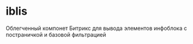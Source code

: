 # iblis
Облегченный компонет Битрикс для вывода элементов инфоблока с постраничкой и базовой фильтрацией
